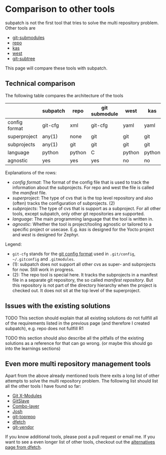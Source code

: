# Comparison to other tools

subpatch is not the first tool that tries to solve the multi repository
problem. Other tools are

* [git-submodules](https://git-scm.com/book/en/v2/Git-Tools-Submodules)
* [repo](https://gerrit.googlesource.com/git-repo/+/HEAD/README.md)
* [kas](https://kas.readthedocs.io/en/latest/)
* [west](https://docs.zephyrproject.org/latest/develop/west/index.html)
* [git-subtree](https://git.kernel.org/cgit/git/git.git/tree/contrib/subtree/git-subtree.adoc)

This page will compare these tools with subpatch.


## Technical comparison

The following table compares the architecture of the tools

|                | subpatch | repo   | git submodule | west    | kas     | subtree |
|----------------|----------|--------|---------------|---------|---------|---------|
| config format  | git-cfg  | xml    | git-cfg       | yaml    | yaml    | none    |
| superproject   | any(1)   | none   | git           | git     | git     | git     |
| subprojects    | any(1)   | git    | git           | git     | git     | git     |
| language       | python   | python | C             | python  | python  | shell   |
| agnostic       | yes      | yes    | yes           | no      | no      | yes     |

Explanations of the rows:

* *config format*: The format of the config file that is used to track the
  information about the subprojects. For repo and west the file is called the
  *manifest* file.
* *superproject*: The type of cvs that is the top level repository and
  also (often) tracks the configuration of subprojects. (2)
* *subprojects*: The type of cvs that is support as a subproject. For all
  other tools, except subpatch, only other git repositories are supported.
* *language*: The main programming language that the tool is written in.
* *agnostic*: Whether the tool is project/tooling agnostic or tailored to a
  specific project or usecase. E.g. *kas* is designed for the Yocto project and
  *west* is designed for Zephyr.

Legend:

* `git-cfg` stands for the [git config format](https://git-scm.com/docs/git-config)
  used in `.git/config`, `~/.gitconfig` and `.gitmodules`.
* (1): subpatch does not support all other cvs as super- and subprojects for
  now. Still work in progress.
* (2): The repo tool is special here. It tracks the subprojects in a manifest
  file in a separate git repository, the so called *manifest repository*. But
  this repository is not part of the directory hierarchy when the project is
  checked out. It does not sit at the top level of the superproject.


## Issues with the existing solutions

TODO This section should explain that all existing solutions do not fullfill
all of the requirements listed in the previous page (and therefore I created
subpatch), e.g. repo does not fullfill R1

TODO this section should also describe all the pitfalls of the existing
solutions as a reference for that can go wrong. (or maybe this should go into
the learnings sections)


## Even more multi repository management tools

Apart from the above already mentioned tools there exits a long list of other
attempts to solve the multi repository problem. The following list should
list all the other tools I have found so far:

* [Git X-Modules](https://gitmodules.com/)
* [GitSlave](https://gitslave.sourceforge.net/)
* [Combo-layer](https://wiki.yoctoproject.org/wiki/Combo-layer)
* [Josh](https://github.com/josh-project/josh)
* [git-toprepo](https://github.com/meroton/git-toprepo)
* [dfetch](https://dfetch.readthedocs.io/en/latest/)
* [git-vendor](https://brettlangdon.github.io/git-vendor/)

If you know additional tools, please post a pull request or email me. If you
want to see a even longer list of other tools, checkout out the
[alternatives page from dfetch](https://dfetch.readthedocs.io/en/latest/alternatives.html).
